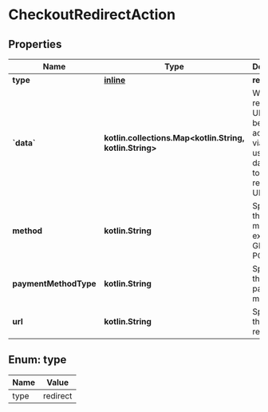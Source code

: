 
# CheckoutRedirectAction

## Properties
Name | Type | Description | Notes
------------ | ------------- | ------------- | -------------
**type** | [**inline**](#Type) | **redirect** | 
**&#x60;data&#x60;** | **kotlin.collections.Map&lt;kotlin.String, kotlin.String&gt;** | When the redirect URL must be accessed via POST, use this data to post to the redirect URL. |  [optional]
**method** | **kotlin.String** | Specifies the HTTP method, for example GET or POST. |  [optional]
**paymentMethodType** | **kotlin.String** | Specifies the payment method. |  [optional]
**url** | **kotlin.String** | Specifies the URL to redirect to. |  [optional]


<a name="Type"></a>
## Enum: type
Name | Value
---- | -----
type | redirect



